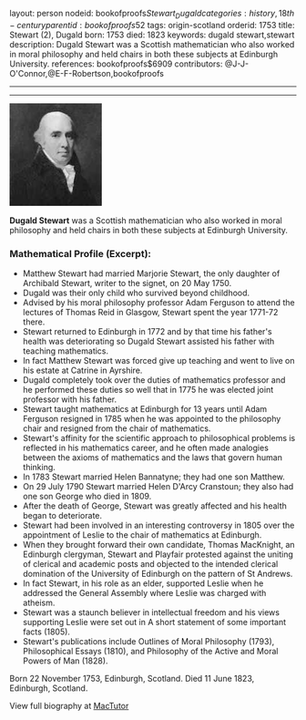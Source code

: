 layout: person
nodeid: bookofproofs$Stewart_Dugald
categories: history,18th-century
parentid: bookofproofs$52
tags: origin-scotland
orderid: 1753
title: Stewart (2), Dugald
born: 1753
died: 1823
keywords: dugald stewart,stewart
description: Dugald Stewart was a Scottish mathematician who also worked in moral philosophy and held chairs in both these subjects at Edinburgh University.
references: bookofproofs$6909
contributors: @J-J-O'Connor,@E-F-Robertson,bookofproofs

---



---

![Stewart_Dugald.jpg](https://github.com/bookofproofs/bookofproofs.github.io/blob/main/_sources/_assets/images/portraits/Stewart_Dugald.jpg?raw=true)

**Dugald Stewart** was a Scottish mathematician who also worked in moral philosophy and held chairs in both these subjects at Edinburgh University.

### Mathematical Profile (Excerpt):
* Matthew Stewart had married Marjorie Stewart, the only daughter of Archibald Stewart, writer to the signet, on 20 May 1750.
* Dugald was their only child who survived beyond childhood.
* Advised by his moral philosophy professor Adam Ferguson to attend the lectures of Thomas Reid in Glasgow, Stewart spent the year 1771-72 there.
* Stewart returned to Edinburgh in 1772 and by that time his father's health was deteriorating so Dugald Stewart assisted his father with teaching mathematics.
* In fact Matthew Stewart was forced give up teaching and went to live on his estate at Catrine in Ayrshire.
* Dugald completely took over the duties of mathematics professor and he performed these duties so well that in 1775 he was elected joint professor with his father.
* Stewart taught mathematics at Edinburgh for 13 years until Adam Ferguson resigned in 1785 when he was appointed to the philosophy chair and resigned from the chair of mathematics.
* Stewart's affinity for the scientific approach to philosophical problems is reflected in his mathematics career, and he often made analogies between the axioms of mathematics and the laws that govern human thinking.
* In 1783 Stewart married Helen Bannatyne; they had one son Matthew.
* On 29 July 1790 Stewart married Helen D'Arcy Cranstoun; they also had one son George who died in 1809.
* After the death of George, Stewart was greatly affected and his health began to deteriorate.
* Stewart had been involved in an interesting controversy in 1805 over the appointment of Leslie to the chair of mathematics at Edinburgh.
* When they brought forward their own candidate, Thomas MacKnight, an Edinburgh clergyman, Stewart and Playfair protested against the uniting of clerical and academic posts and objected to the intended clerical domination of the University of Edinburgh on the pattern of St Andrews.
* In fact Stewart, in his role as an elder, supported Leslie when he addressed the General Assembly where Leslie was charged with atheism.
* Stewart was a staunch believer in intellectual freedom and his views supporting Leslie were set out in A short statement of some important facts (1805).
* Stewart's publications include Outlines of Moral Philosophy (1793), Philosophical Essays (1810), and Philosophy of the Active and Moral Powers of Man (1828).

Born 22 November 1753, Edinburgh, Scotland. Died 11 June 1823, Edinburgh, Scotland.

View full biography at [MacTutor](https://mathshistory.st-andrews.ac.uk/Biographies/Stewart_Dugald/)
